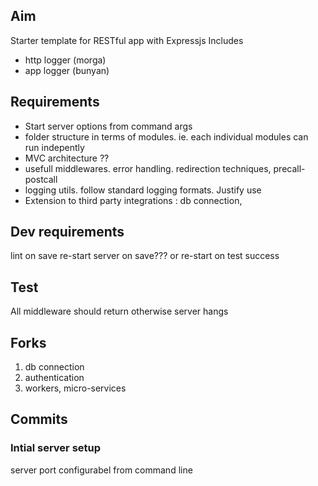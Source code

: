 ## Aim
Starter template for RESTful app with Expressjs 
Includes 
- http logger (morga) 
- app logger (bunyan)

## Requirements
- Start server options from command args 
- folder structure in terms of modules. ie. each individual modules can  
run indepently
- MVC architecture ?? 
- usefull middlewares. error handling. redirection techniques, precall-postcall
- logging utils. follow standard logging formats. Justify use
- Extension to third party integrations : db connection, 

## Dev requirements
lint on save
re-start server on save??? or re-start on test success

## Test
All middleware should return otherwise server hangs 

## Forks
1. db connection
2. authentication
3. workers, micro-services

## Commits 

### Intial server setup

server port configurabel from command line
